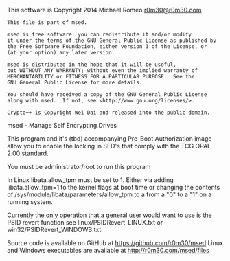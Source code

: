 This software is Copyright 2014 Michael Romeo <r0m30@r0m30.com>

    This file is part of msed.

    msed is free software: you can redistribute it and/or modify
    it under the terms of the GNU General Public License as published by
    the Free Software Foundation, either version 3 of the License, or
    (at your option) any later version.

    msed is distributed in the hope that it will be useful,
    but WITHOUT ANY WARRANTY; without even the implied warranty of
    MERCHANTABILITY or FITNESS FOR A PARTICULAR PURPOSE.  See the
    GNU General Public License for more details.

    You should have received a copy of the GNU General Public License
    along with msed.  If not, see <http://www.gnu.org/licenses/>.

    Crypto++ is Copyright Wei Dai and released into the public domain.

msed - Manage Self Encrypting Drives

This program and it's (tbd) accompanying Pre-Boot Authorization image allow
you to enable the locking in SED's that comply with the TCG OPAL 2.00
standard.   

You must be administrator/root to run this program

In Linux libata.allow_tpm must be set to 1. Either via adding libata.allow_tpm=1 to the kernel flags at boot time 
or changing the contents of /sys/module/libata/parameters/allow_tpm to a from a "0" to a "1" on a running system.

Currently the only operation that a general user would want to use is the PSID revert function
see linux/PSIDRevert_LINUX.txt or win32/PSIDRevert_WINDOWS.txt

Source code is available on GitHub at https://github.com/r0m30/msed
Linux and Windows executables are available at http://r0m30.com/msed/files